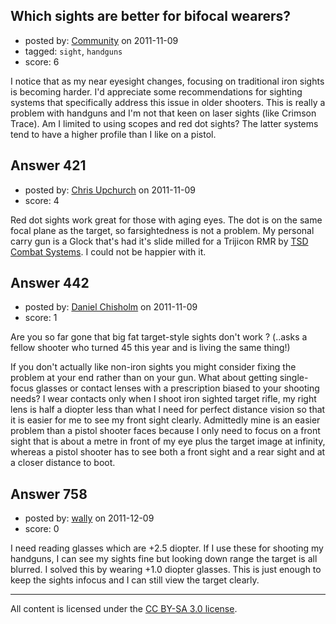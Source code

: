 ## Which sights are better for bifocal wearers?

- posted by: [Community](https://stackexchange.com/users/-1/-1-community) on 2011-11-09
- tagged: `sight`, `handguns`
- score: 6

<p>I notice that as my near eyesight changes, focusing on traditional iron sights is becoming harder. I'd appreciate some recommendations for sighting systems that specifically address this issue in older shooters. This is really a problem with handguns and I'm not that keen on laser sights (like Crimson Trace). Am I limited to using scopes and red dot sights? The latter systems tend to have a higher profile than I like on a pistol.</p>



## Answer 421

- posted by: [Chris Upchurch](https://stackexchange.com/users/-1/79-chris-upchurch) on 2011-11-09
- score: 4

<p>Red dot sights work great for those with aging eyes.  The dot is on the same focal plane as the target, so farsightedness is not a problem.  My personal carry gun is a Glock that's had it's slide milled for a Trijicon RMR by <a href="http://tsdcombatsystems.com/">TSD Combat Systems</a>.  I could not be happier with it.</p>



## Answer 442

- posted by: [Daniel Chisholm](https://stackexchange.com/users/-1/36-daniel-chisholm) on 2011-11-09
- score: 1

<p>Are you so far gone that big fat target-style sights don't work ? (..asks a fellow shooter who turned 45 this year and is living the same thing!)</p>

<p>If you don't actually like non-iron sights you might consider fixing the problem at your end rather than on your gun.  What about getting single-focus glasses or contact lenses with a prescription biased to your shooting needs?  I wear contacts only when I shoot iron sighted target rifle, my right lens is half a diopter less than what I need for perfect distance vision so that it is easier for me to see my front sight clearly.  Admittedly mine is an easier problem than a pistol shooter faces because I only need to focus on a front sight that is about a metre in front of my eye plus the target image at infinity, whereas a pistol shooter has to see both a front sight and a rear sight and at a closer distance to boot.</p>



## Answer 758

- posted by: [wally](https://stackexchange.com/users/-1/263-wally) on 2011-12-09
- score: 0

<p>I need reading glasses which are +2.5 diopter. If I use these for shooting my handguns, I can see my sights fine but looking down range the target is all blurred. I solved this by wearing +1.0 diopter glasses. This is just enough to keep the sights infocus and I can still view the target clearly.</p>




---

All content is licensed under the [CC BY-SA 3.0 license](https://creativecommons.org/licenses/by-sa/3.0/).
